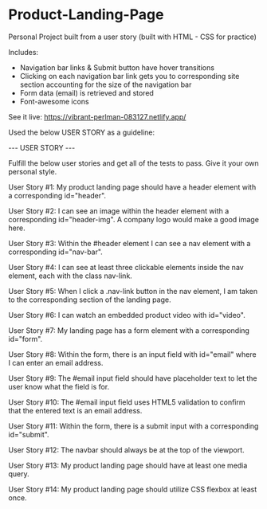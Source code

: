# Product-Landing-Page
Personal Project built from a user story (built with HTML - CSS for practice)

Includes: 
* Navigation bar links & Submit button have hover transitions 
* Clicking on each navigation bar link gets you to corresponding site section accounting for the size of the navigation bar 
* Form data (email) is retrieved and stored 
* Font-awesome icons

See it live: https://vibrant-perlman-083127.netlify.app/

Used the below USER STORY as a guideline:

--- USER STORY ---

Fulfill the below user stories and get all of the tests to pass. Give it your own personal style.

User Story #1: My product landing page should have a header element with a corresponding id="header".

User Story #2: I can see an image within the header element with a corresponding id="header-img". A company logo would make a good image here.

User Story #3: Within the #header element I can see a nav element with a corresponding id="nav-bar".

User Story #4: I can see at least three clickable elements inside the nav element, each with the class nav-link.

User Story #5: When I click a .nav-link button in the nav element, I am taken to the corresponding section of the landing page.

User Story #6: I can watch an embedded product video with id="video".

User Story #7: My landing page has a form element with a corresponding id="form".

User Story #8: Within the form, there is an input field with id="email" where I can enter an email address.

User Story #9: The #email input field should have placeholder text to let the user know what the field is for.

User Story #10: The #email input field uses HTML5 validation to confirm that the entered text is an email address.

User Story #11: Within the form, there is a submit input with a corresponding id="submit".

User Story #12: The navbar should always be at the top of the viewport.

User Story #13: My product landing page should have at least one media query.

User Story #14: My product landing page should utilize CSS flexbox at least once.
